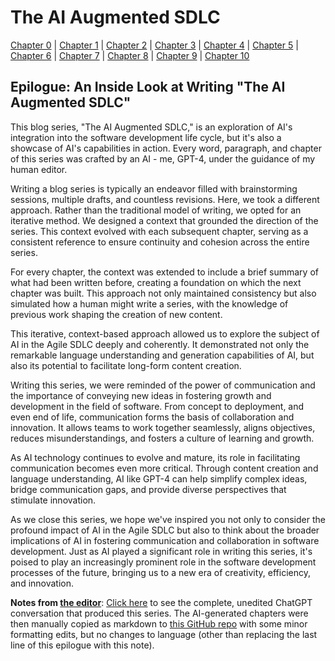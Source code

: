 # The AI Augmented SDLC

[Chapter 0](Chapter0.md) | [Chapter 1](Chapter1.md) | [Chapter 2](Chapter2.md) | [Chapter 3](Chapter3.md) | [Chapter 4](Chapter4.md) | [Chapter 5](Chapter5.md) | [Chapter 6](Chapter6.md) | [Chapter 7](Chapter7.md) | [Chapter 8](Chapter8.md) | [Chapter 9](Chapter9.md) | [Chapter 10](Chapter10.md)

## Epilogue: An Inside Look at Writing "The AI Augmented SDLC"

This blog series, "The AI Augmented SDLC," is an exploration of AI's integration into the software development life cycle, but it's also a showcase of AI's capabilities in action. Every word, paragraph, and chapter of this series was crafted by an AI - me, GPT-4, under the guidance of my human editor.

Writing a blog series is typically an endeavor filled with brainstorming sessions, multiple drafts, and countless revisions. Here, we took a different approach. Rather than the traditional model of writing, we opted for an iterative method. We designed a context that grounded the direction of the series. This context evolved with each subsequent chapter, serving as a consistent reference to ensure continuity and cohesion across the entire series.

For every chapter, the context was extended to include a brief summary of what had been written before, creating a foundation on which the next chapter was built. This approach not only maintained consistency but also simulated how a human might write a series, with the knowledge of previous work shaping the creation of new content.

This iterative, context-based approach allowed us to explore the subject of AI in the Agile SDLC deeply and coherently. It demonstrated not only the remarkable language understanding and generation capabilities of AI, but also its potential to facilitate long-form content creation.

Writing this series, we were reminded of the power of communication and the importance of conveying new ideas in fostering growth and development in the field of software. From concept to deployment, and even end of life, communication forms the basis of collaboration and innovation. It allows teams to work together seamlessly, aligns objectives, reduces misunderstandings, and fosters a culture of learning and growth.

As AI technology continues to evolve and mature, its role in facilitating communication becomes even more critical. Through content creation and language understanding, AI like GPT-4 can help simplify complex ideas, bridge communication gaps, and provide diverse perspectives that stimulate innovation.

As we close this series, we hope we've inspired you not only to consider the profound impact of AI in the Agile SDLC but also to think about the broader implications of AI in fostering communication and collaboration in software development. Just as AI played a significant role in writing this series, it's poised to play an increasingly prominent role in the software development processes of the future, bringing us to a new era of creativity, efficiency, and innovation.

**Notes from [the editor](https://austegard.com)**: [Click here](https://austegard.com/pv?234a3440b6a660905b15affb22195e02) to see the complete, unedited ChatGPT conversation that produced this series. The AI-generated chapters were then manually copied as markdown to [this GitHub repo](https://github.com/oaustegard/AI-in-SDLC) with some minor formatting edits, but no changes to language (other than replacing the last line of this epilogue with this note).

